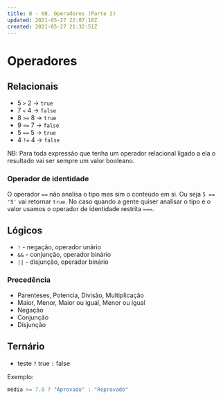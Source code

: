 ```yaml
---
title: B - 08. Operadores (Parte 2)
updated: 2021-05-27 22:07:18Z
created: 2021-05-27 21:32:51Z
---
```


# Operadores

## Relacionais

- 5 `>` 2 -> `true`
- 7 `<` 4 -> `false`
- 8 `>=` 8 -> `true`
- 9 `<=` 7 -> `false`
- 5 `==` 5 -> `true`
- 4 `!=` 4 -> `false`

NB: Para toda expressão que tenha um operador relacional ligado a ela o resultado vai ser sempre um valor booleano.

### Operador de identidade

O operador `==` não analisa o tipo mas sim o conteúdo em si. Ou seja `5 == '5'` vai retornar `true`. No caso quando a gente quiser analisar o tipo e o valor usamos o operador de identidade restrita `===`.

## Lógicos

- `!` \- negação, operador unário
- `&&` \- conjunção, operador binário
- `||` \- disjunção, operador binário

### Precedência

- Parenteses, Potencia, Divisão, Multiplicação
- Maior, Menor, Maior ou igual, Menor ou igual
- Negação
- Conjunção
- Disjunção

## Ternário

- teste `?` true `:` false

Exemplo:

```js
média >= 7.0 ? "Aprovado" : "Reprovado"
```
